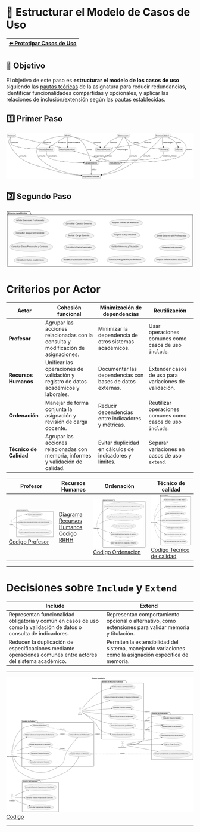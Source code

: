 # 📝 Estructurar el Modelo de Casos de Uso

| [⬅️ Prototipar Casos de Uso](PrototiparCasosDeUso.md) |
|:--|

## 🎯 **Objetivo**

El objetivo de este paso es **estructurar el modelo de los casos de uso** siguiendo las [pautas teóricas](https://github.com/mmasias/IdSw1/blob/main/temario/contenidos/eCdU.md) de la asignatura para reducir redundancias, identificar funcionalidades compartidas y opcionales, y aplicar las relaciones de inclusión/extensión según las pautas establecidas. 

## 1️⃣ Primer Paso

![Paso 1](/images/modelosUML/CdU/EstructurarCasosDeUso/Paso1.svg)

## 2️⃣ Segundo Paso

![Paso 2](/images/modelosUML/CdU/EstructurarCasosDeUso/Paso2.svg)

# Criterios por Actor

| Actor                   | Cohesión funcional                          | Minimización de dependencias                     | Reutilización                                      |
|-------------------------|---------------------------------------------|------------------------------------------------|--------------------------------------------------|
| **Profesor**            | Agrupar las acciones relacionadas con la consulta y modificación de asignaciones. | Minimizar la dependencia de otros sistemas académicos. | Usar operaciones comunes como casos de uso `include`. |
| **Recursos Humanos**    | Unificar las operaciones de validación y registro de datos académicos y laborales. | Documentar las dependencias con bases de datos externas. | Extender casos de uso para variaciones de validación. |
| **Ordenación**          | Manejar de forma conjunta la asignación y revisión de carga docente. | Reducir dependencias entre indicadores y métricas. | Reutilizar operaciones comunes como casos de uso `include`. |
| **Técnico de Calidad**  | Agrupar las acciones relacionadas con memoria, informes y validación de calidad. | Evitar duplicidad en cálculos de indicadores y límites. | Separar variaciones en casos de uso `extend`. |



| Profesor                                | Recursos Humanos                                 | Ordenación                               | Técnico de calidad               |
|------------------------------------------|---------------------------------------|----------------------------------------|-----------------------------------------|
| ![Diagrama Profesor](/images/modelosUML/CdU/EstructurarCasosDeUso/profesor.svg) [Codigo Profesor](/modelosUML/CdU/EstructurarCasosDeUso/Profesor.puml)| [Diagrama Recursos Humanos](/images/modelosUML/CdU/EstructurarCasosDeUso/RRHH.svg) [Codigo RRHH](/modelosUML/CdU/EstructurarCasosDeUso/RRHH.puml)| ![Diagrama Ordenacion](/images/modelosUML/CdU/EstructurarCasosDeUso/Ordenacion.svg) [Codigo Ordenacion](/modelosUML/CdU/EstructurarCasosDeUso/Ordenacion.puml)| ![Diagrama Tecnico de Calidad](/images/modelosUML/CdU/EstructurarCasosDeUso/TecnicoCalidad.svg) [Codigo Tecnico de calidad](/modelosUML/CdU/EstructurarCasosDeUso/TecnicoCalidad.puml)|

---
# Decisiones sobre `Include` y `Extend`

| Include                                     | Extend                                      |
|---------------------------------------------|--------------------------------------------|
| Representan funcionalidad obligatoria y común en casos de uso como la validación de datos o consulta de indicadores. | Representan comportamiento opcional o alternativo, como extensiones para validar memoria y titulación. |
| Reducen la duplicación de especificaciones mediante operaciones comunes entre actores del sistema académico. | Permiten la extensibilidad del sistema, manejando variaciones como la asignación específica de memoria. |

---

![](/images/modelosUML/CdU/EstructurarCasosDeUso/esquema.svg) [Codigo](/modelosUML/CdU/EstructurarCasosDeUso/Sistema.puml)

---

